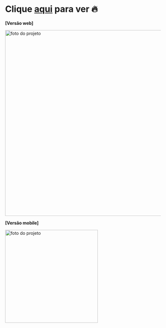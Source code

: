 # Clique [aqui](https://beatrizdalto.github.io/instagram-pagina-inicial) para ver :fire:


**[Versão web]**

<img src="https://raw.githubusercontent.com/biacoelho/instagram-pagina-inicial/master/biacoelho.github.io_instagram-pagina-inicial_(Laptop).png" alt="foto do projeto" width="600">

**[Versão mobile]**

<img src="https://raw.githubusercontent.com/biacoelho/instagram-pagina-inicial/master/biacoelho.github.io_instagram-pagina-inicial_(iPhone%206_7_8).png" alt="foto do projeto" width="300">
